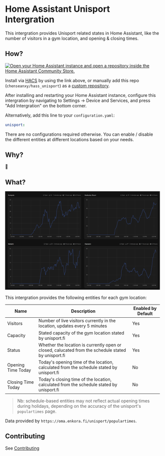 # Home Assistant Unisport Intergration

This intergration provides Unisport related states in Home Assistant, like the number of visitors in a gym location, and opening & closing times.

## How?

[![Open your Home Assistant instance and open a repository inside the Home Assistant Community Store.](https://my.home-assistant.io/badges/hacs_repository.svg)](https://my.home-assistant.io/redirect/hacs_repository/?owner=chenseanxy&repository=hass_unisport&category=Intergration)

Install via [HACS](https://www.hacs.xyz/docs/use/) by using the link above, or manually add this repo (`chenseanxy/hass_unisport`) as a [custom repository](https://www.hacs.xyz/docs/faq/custom_repositories/).

After installing and restarting your Home Assistant instance, configure this intergration by navigating to Settings -> Device and Services, and press "Add Intergration" on the bottom corner.

Alternatively, add this line to your `configuration.yaml`:

```yaml
unisport:
```

There are no configurations required otherwise. You can enable / disable the different entities at different locations based on your needs.

## Why?

🤷

## What?

![Screenshot of four unisport gym status](docs/images/screenshot.png)

This intergration provides the following entities for each gym location:

| Name | Description | Enabled by Default |
| ---- | ----------- | ------------------ |
| Visitors | Number of live visitors currently in the location, updates every 5 minutes | Yes |
| Capacity | Stated capacity of the gym location stated by unisport.fi | Yes |
| Status | Whether the location is currently open or closed, calucated from the schedule stated by unisport.fi | Yes |
| Opening Time Today | Today's opening time of the location, calculated from the schedule stated by unisport.fi | No |
| Closing Time Today | Today's closing time of the location, calculated from the schedule stated by unisport.fi | No |

> Nb: schedule-based entities may not reflect actual opening times during holidays, depending on the accuracy of the unisport's `populartimes` page.

Data provided by `https://oma.enkora.fi/unisport/populartimes`.

## Contributing

See [Contributing](CONTRIBUTING.md)
